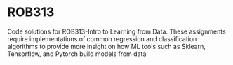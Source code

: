 # ROB313

Code solutions for ROB313-Intro to Learning from Data. These assignments require implementations of common regression and classification algorithms to provide more insight on how ML tools such as Sklearn, Tensorflow, and Pytorch build models from data
